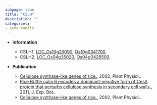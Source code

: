 ```yaml
---
subpage: true
title: "CSLH"
description: ""
categories:
- gene family
---
```


* **Information**  
    + CSLH1, [LOC_Os10g20090](http://rice.plantbiology.msu.edu/cgi-bin/ORF_infopage.cgi?orf=LOC_Os10g20090), [Os10g0341700](http://rapdb.dna.affrc.go.jp/viewer/gbrowse_details/irgsp1?name=Os10g0341700).
    + CSLH2, [LOC_Os04g35020](http://rice.plantbiology.msu.edu/cgi-bin/ORF_infopage.cgi?orf=LOC_Os04g35020), [Os04g0429500](http://rapdb.dna.affrc.go.jp/viewer/gbrowse_details/irgsp1?name=Os04g0429500).

* **Publication**  
    + [Cellulose synthase-like genes of rice.](http://www.ncbi.nlm.nih.gov/pubmed?term=Cellulose+synthase-like+genes+of+rice.%5BTitle%5D), 2002, Plant Physiol..
    + [Rice Brittle culm 6 encodes a dominant-negative form of CesA protein that perturbs cellulose synthesis in secondary cell walls.](http://www.ncbi.nlm.nih.gov/pubmed?term=Rice+Brittle+culm+6+encodes+a+dominant-negative+form+of+CesA+protein+that+perturbs+cellulose+synthesis+in+secondary+cell+walls.%5BTitle%5D), 2011, J. Exp. Bot..
    + [Cellulose synthase-like genes of rice.](http://www.ncbi.nlm.nih.gov/pubmed?term=Cellulose+synthase-like+genes+of+rice.%5BTitle%5D), 2002, Plant Physiol..


